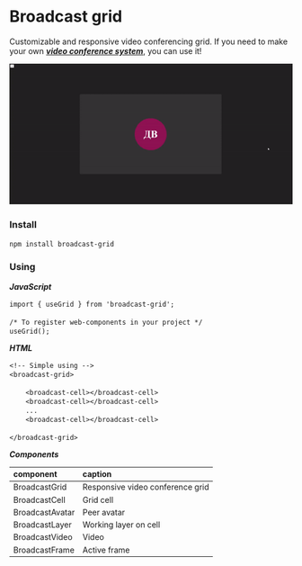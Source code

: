 # Broadcast grid

Customizable and responsive video conferencing grid. If you need to make your own [***video conference system***](https://en.wikipedia.org/wiki/Videotelephony), you can use it!

![Grid demo](https://github.com/dimacrossbowweb/broadcast-grid/blob/main/public/demo.gif)

### Install

```
npm install broadcast-grid
```

### Using

***JavaScript***
```
import { useGrid } from 'broadcast-grid';

/* To register web-components in your project */
useGrid();

```
***HTML***

```
<!-- Simple using -->
<broadcast-grid>

	<broadcast-cell></broadcast-cell>
	<broadcast-cell></broadcast-cell>
	...
	<broadcast-cell></broadcast-cell>

</broadcast-grid>
```

***Components***

|component|caption|
|:-|:-|
|BroadcastGrid|Responsive video conference grid|
|BroadcastCell|Grid cell|
|BroadcastAvatar|Peer avatar|
|BroadcastLayer|Working layer on cell|
|BroadcastVideo|Video|
|BroadcastFrame|Active frame|
